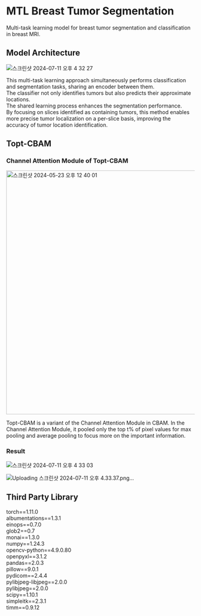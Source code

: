 # MTL Breast Tumor Segmentation


Multi-task learning model for breast tumor segmentation and classification in breast MRI.


## Model Architecture
![스크린샷 2024-07-11 오후 4 32 27](https://github.com/youngmin5068/MTL_BreastTumorSegmentation/assets/61230321/c1b67531-e724-4bd4-93c0-b1cb25808cd2)




This multi-task learning approach simultaneously performs classification and segmentation tasks, sharing an encoder between them.  
The classifier not only identifies tumors but also predicts their approximate locations.   
The shared learning process enhances the segmentation performance.   
By focusing on slices identified as containing tumors, this method enables more precise tumor localization on a per-slice basis, improving the accuracy of tumor location identification.  

## Topt-CBAM 

### Channel Attention Module of Topt-CBAM
<img width="650" alt="스크린샷 2024-05-23 오후 12 40 01" src="https://github.com/youngmin5068/MTL_BreastTumorSegmentation/assets/61230321/b571769c-1b99-494a-93b3-4548a719a9f5">

Topt-CBAM is a variant of the Channel Attention Module in CBAM. 
In the Channel Attention Module, it pooled only the top t% of pixel values for max pooling and average pooling to focus more on the important information.

### Result
![스크린샷 2024-07-11 오후 4 33 03](https://github.com/youngmin5068/MTL_BreastTumorSegmentation/assets/61230321/afce9e02-88c1-4de4-9c3b-4be8ddd2a40d)

![Uploading 스크린샷 2024-07-11 오후 4.33.37.png…]()


## Third Party Library

torch==1.11.0  
albumentations==1.3.1  
einops==0.7.0  
glob2==0.7  
monai==1.3.0  
numpy==1.24.3  
opencv-python==4.9.0.80  
openpyxl==3.1.2  
pandas==2.0.3  
pillow==9.0.1  
pydicom==2.4.4  
pylibjpeg-libjpeg==2.0.0  
pylibjpeg==2.0.0  
scipy==1.10.1  
simpleitk==2.3.1  
timm==0.9.12  

